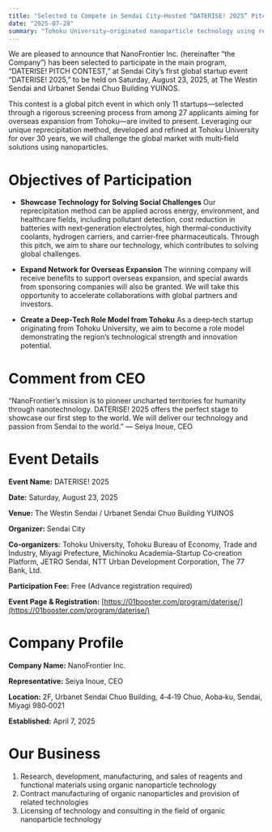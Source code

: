 ```yaml
---
title: "Selected to Compete in Sendai City–Hosted “DATERISE! 2025” Pitch Contest"
date: "2025-07-28"
summary: "Tohoku University–originated nanoparticle technology using reprecipitation method aims for the global market"
---
```


We are pleased to announce that NanoFrontier Inc. (hereinafter “the Company”) has been selected to participate in the main program, “DATERISE! PITCH CONTEST,” at Sendai City’s first global startup event “DATERISE! 2025,” to be held on Saturday, August 23, 2025, at The Westin Sendai and Urbanet Sendai Chuo Building YUINOS.

This contest is a global pitch event in which only 11 startups—selected through a rigorous screening process from among 27 applicants aiming for overseas expansion from Tohoku—are invited to present. Leveraging our unique reprecipitation method, developed and refined at Tohoku University for over 30 years, we will challenge the global market with multi‑field solutions using nanoparticles.

# Objectives of Participation

* **Showcase Technology for Solving Social Challenges**
  Our reprecipitation method can be applied across energy, environment, and healthcare fields, including pollutant detection, cost reduction in batteries with next‑generation electrolytes, high thermal‑conductivity coolants, hydrogen carriers, and carrier‑free pharmaceuticals. Through this pitch, we aim to share our technology, which contributes to solving global challenges.

* **Expand Network for Overseas Expansion**
  The winning company will receive benefits to support overseas expansion, and special awards from sponsoring companies will also be granted. We will take this opportunity to accelerate collaborations with global partners and investors.

* **Create a Deep‑Tech Role Model from Tohoku**
  As a deep‑tech startup originating from Tohoku University, we aim to become a role model demonstrating the region’s technological strength and innovation potential.

# Comment from CEO

“NanoFrontier’s mission is to pioneer uncharted territories for humanity through nanotechnology. DATERISE! 2025 offers the perfect stage to showcase our first step to the world. We will deliver our technology and passion from Sendai to the world.”
— Seiya Inoue, CEO

# Event Details

**Event Name:** DATERISE! 2025

**Date:** Saturday, August 23, 2025

**Venue:** The Westin Sendai / Urbanet Sendai Chuo Building YUINOS

**Organizer:** Sendai City

**Co‑organizers:** Tohoku University, Tohoku Bureau of Economy, Trade and Industry, Miyagi Prefecture, Michinoku Academia–Startup Co‑creation Platform, JETRO Sendai, NTT Urban Development Corporation, The 77 Bank, Ltd.

**Participation Fee:** Free (Advance registration required)

**Event Page & Registration:** [https://01booster.com/program/daterise/](https://01booster.com/program/daterise/)

# Company Profile

**Company Name:** NanoFrontier Inc.

**Representative:** Seiya Inoue, CEO

**Location:** 2F, Urbanet Sendai Chuo Building, 4‑4‑19 Chuo, Aoba‑ku, Sendai, Miyagi 980‑0021

**Established:** April 7, 2025

# Our Business

1. Research, development, manufacturing, and sales of reagents and functional materials using organic nanoparticle technology
2. Contract manufacturing of organic nanoparticles and provision of related technologies
3. Licensing of technology and consulting in the field of organic nanoparticle technology
